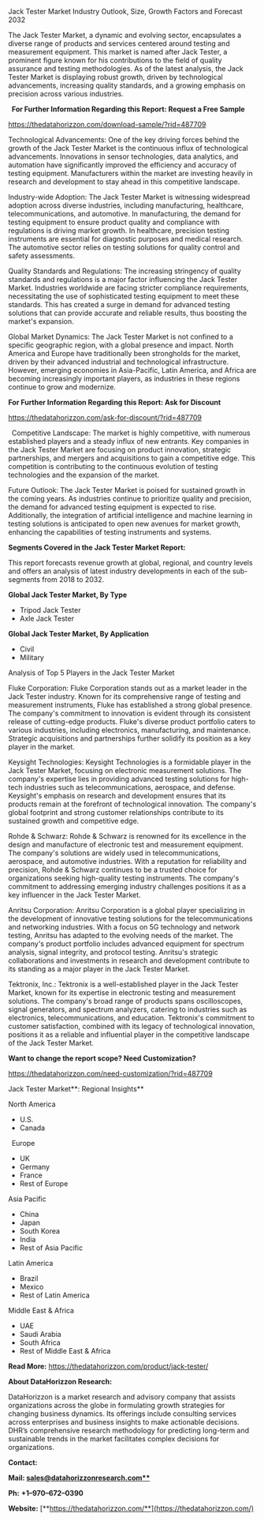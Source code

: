 ﻿Jack Tester Market Industry Outlook, Size, Growth Factors and Forecast 2032

The Jack Tester Market, a dynamic and evolving sector, encapsulates a diverse range of products and services centered around testing and measurement equipment. This market is named after Jack Tester, a prominent figure known for his contributions to the field of quality assurance and testing methodologies. As of the latest analysis, the Jack Tester Market is displaying robust growth, driven by technological advancements, increasing quality standards, and a growing emphasis on precision across various industries. 

` `**For Further Information Regarding this Report: Request a Free Sample**

<https://thedatahorizzon.com/download-sample/?rid=487709>

Technological Advancements:One of the key driving forces behind the growth of the Jack Tester Market is the continuous influx of technological advancements. Innovations in sensor technologies, data analytics, and automation have significantly improved the efficiency and accuracy of testing equipment. Manufacturers within the market are investing heavily in research and development to stay ahead in this competitive landscape.Industry-wide Adoption:The Jack Tester Market is witnessing widespread adoption across diverse industries, including manufacturing, healthcare, telecommunications, and automotive. In manufacturing, the demand for testing equipment to ensure product quality and compliance with regulations is driving market growth. In healthcare, precision testing instruments are essential for diagnostic purposes and medical research. The automotive sector relies on testing solutions for quality control and safety assessments.Quality Standards and Regulations:The increasing stringency of quality standards and regulations is a major factor influencing the Jack Tester Market. Industries worldwide are facing stricter compliance requirements, necessitating the use of sophisticated testing equipment to meet these standards. This has created a surge in demand for advanced testing solutions that can provide accurate and reliable results, thus boosting the market's expansion.Global Market Dynamics:The Jack Tester Market is not confined to a specific geographic region, with a global presence and impact. North America and Europe have traditionally been strongholds for the market, driven by their advanced industrial and technological infrastructure. However, emerging economies in Asia-Pacific, Latin America, and Africa are becoming increasingly important players, as industries in these regions continue to grow and modernize. 

**For Further Information Regarding this Report: Ask for Discount**	

<https://thedatahorizzon.com/ask-for-discount/?rid=487709>

``Competitive Landscape:The market is highly competitive, with numerous established players and a steady influx of new entrants. Key companies in the Jack Tester Market are focusing on product innovation, strategic partnerships, and mergers and acquisitions to gain a competitive edge. This competition is contributing to the continuous evolution of testing technologies and the expansion of the market.Future Outlook:The Jack Tester Market is poised for sustained growth in the coming years. As industries continue to prioritize quality and precision, the demand for advanced testing equipment is expected to rise. Additionally, the integration of artificial intelligence and machine learning in testing solutions is anticipated to open new avenues for market growth, enhancing the capabilities of testing instruments and systems.

**Segments Covered in the Jack Tester Market Report:**

This report forecasts revenue growth at global, regional, and country levels and offers an analysis of latest industry developments in each of the sub-segments from 2018 to 2032.

**Global Jack Tester Market, By Type**

- Tripod Jack Tester
- Axle Jack Tester

**Global Jack Tester Market, By Application**

- Civil
- Military

Analysis of Top 5 Players in the Jack Tester MarketFluke Corporation:Fluke Corporation stands out as a market leader in the Jack Tester industry. Known for its comprehensive range of testing and measurement instruments, Fluke has established a strong global presence. The company's commitment to innovation is evident through its consistent release of cutting-edge products. Fluke's diverse product portfolio caters to various industries, including electronics, manufacturing, and maintenance. Strategic acquisitions and partnerships further solidify its position as a key player in the market.Keysight Technologies:Keysight Technologies is a formidable player in the Jack Tester Market, focusing on electronic measurement solutions. The company's expertise lies in providing advanced testing solutions for high-tech industries such as telecommunications, aerospace, and defense. Keysight's emphasis on research and development ensures that its products remain at the forefront of technological innovation. The company's global footprint and strong customer relationships contribute to its sustained growth and competitive edge.Rohde & Schwarz:Rohde & Schwarz is renowned for its excellence in the design and manufacture of electronic test and measurement equipment. The company's solutions are widely used in telecommunications, aerospace, and automotive industries. With a reputation for reliability and precision, Rohde & Schwarz continues to be a trusted choice for organizations seeking high-quality testing instruments. The company's commitment to addressing emerging industry challenges positions it as a key influencer in the Jack Tester Market.Anritsu Corporation:Anritsu Corporation is a global player specializing in the development of innovative testing solutions for the telecommunications and networking industries. With a focus on 5G technology and network testing, Anritsu has adapted to the evolving needs of the market. The company's product portfolio includes advanced equipment for spectrum analysis, signal integrity, and protocol testing. Anritsu's strategic collaborations and investments in research and development contribute to its standing as a major player in the Jack Tester Market.Tektronix, Inc.:Tektronix is a well-established player in the Jack Tester Market, known for its expertise in electronic testing and measurement solutions. The company's broad range of products spans oscilloscopes, signal generators, and spectrum analyzers, catering to industries such as electronics, telecommunications, and education. Tektronix's commitment to customer satisfaction, combined with its legacy of technological innovation, positions it as a reliable and influential player in the competitive landscape of the Jack Tester Market. 

**Want to change the report scope? Need Customization?**

<https://thedatahorizzon.com/need-customization/?rid=487709>

Jack Tester Market**: Regional Insights**

North America

- U.S.
- Canada

` `Europe

- UK
- Germany
- France
- Rest of Europe

Asia Pacific	

- China
- Japan
- South Korea
- India
- Rest of Asia Pacific

Latin America

- Brazil
- Mexico
- Rest of Latin America

Middle East & Africa

- UAE
- Saudi Arabia
- South Africa
- Rest of Middle East & Africa

**Read More:** <https://thedatahorizzon.com/product/jack-tester/>

**About DataHorizzon Research:**

DataHorizzon is a market research and advisory company that assists organizations across the globe in formulating growth strategies for changing business dynamics. Its offerings include consulting services across enterprises and business insights to make actionable decisions. DHR’s comprehensive research methodology for predicting long-term and sustainable trends in the market facilitates complex decisions for organizations.

**Contact:**

**Mail: [sales@datahorizzonresearch.com**](mailto:sales@datahorizzonresearch.com)**

**Ph:** **+1–970–672–0390**

**Website:** [**https://thedatahorizzon.com/**](https://thedatahorizzon.com/)

